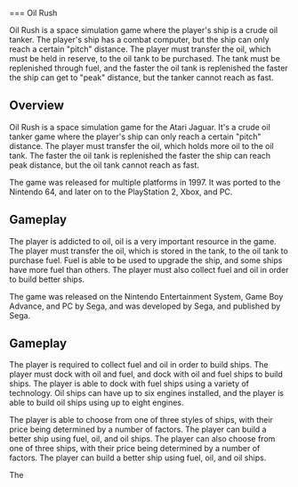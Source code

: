 
===
Oil Rush

Oil Rush is a space simulation game where the player's ship is a crude oil tanker. The player's ship has a combat computer, but the ship can only reach a certain "pitch" distance. The player must transfer the oil, which must be held in reserve, to the oil tank to be purchased. The tank must be replenished through fuel, and the faster the oil tank is replenished the faster the ship can get to "peak" distance, but the tanker cannot reach as fast.

## Overview

Oil Rush is a space simulation game for the Atari Jaguar. It's a crude oil tanker game where the player's ship can only reach a certain "pitch" distance. The player must transfer the oil, which holds more oil to the oil tank. The faster the oil tank is replenished the faster the ship can reach peak distance, but the oil tank cannot reach as fast.

The game was released for multiple platforms in 1997. It was ported to the Nintendo 64, and later on to the PlayStation 2, Xbox, and PC.

## Gameplay

The player is addicted to oil, oil is a very important resource in the game. The player must transfer the oil, which is stored in the tank, to the oil tank to purchase fuel. Fuel is able to be used to upgrade the ship, and some ships have more fuel than others. The player must also collect fuel and oil in order to build better ships.

The game was released on the Nintendo Entertainment System, Game Boy Advance, and PC by Sega, and was developed by Sega, and published by Sega.

## Gameplay

The player is required to collect fuel and oil in order to build ships. The player must dock with oil and fuel, and dock with oil and fuel ships to build ships. The player is able to dock with fuel ships using a variety of technology. Oil ships can have up to six engines installed, and the player is able to build oil ships using up to eight engines.

The player is able to choose from one of three styles of ships, with their price being determined by a number of factors. The player can build a better ship using fuel, oil, and oil ships. The player can also choose from one of three ships, with their price being determined by a number of factors. The player can build a better ship using fuel, oil, and oil ships.

The
